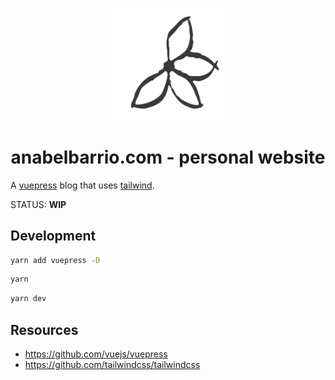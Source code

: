 <p align="center">
  <a href="https://anabelbarrio.com" target="_blank">
    <img width="180" src="https://raw.githubusercontent.com/anabel/website/master/docs/.vuepress/public/hero.png" alt="logo">
  </a>
</p>

<h1 align="center">anabelbarrio.com - personal website</h1>

A [vuepress](https://vuepress.vuejs.org/) blog that uses [tailwind](https://tailwindcss.com/).

STATUS: **WIP**

## Development

```bash
yarn add vuepress -D
```

```bash
yarn
```

```bash
yarn dev
```

## Resources

- https://github.com/vuejs/vuepress
- https://github.com/tailwindcss/tailwindcss
